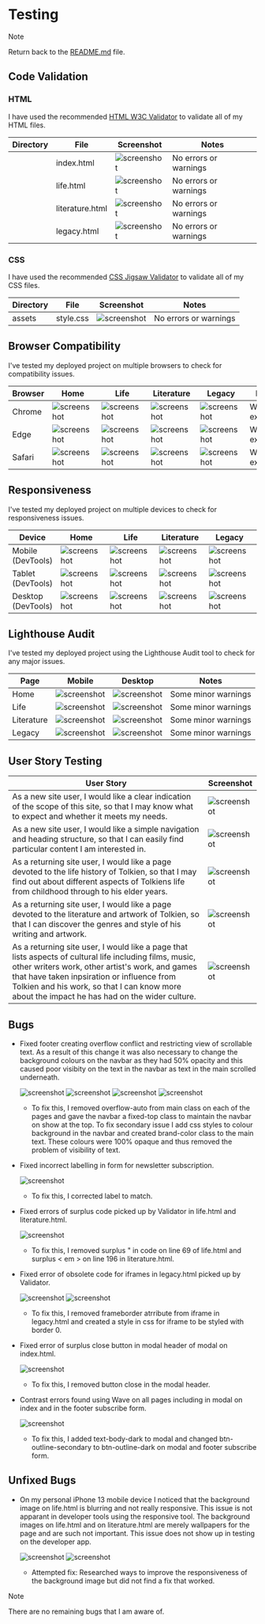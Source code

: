 # Testing

> [!NOTE]  
> Return back to the [README.md](README.md) file.

## Code Validation

### HTML

I have used the recommended [HTML W3C Validator](https://validator.w3.org) to validate all of my HTML files.

| Directory | File | Screenshot | Notes |
| --- | --- | --- | --- |
|  | index.html | ![screenshot](documentation/validation/screenshot-validator-index.html.png) | No errors or warnings |
|  | life.html | ![screenshot](documentation/validation/screenshot-validator-life.png) | No errors or warnings |
|  | literature.html | ![screenshot](documentation/validation/screenshot-validator-literature.png) | No errors or warnings |
|  | legacy.html | ![screenshot](documentation/validation/screenshot-validator-legacy.png) | No errors or warnings |

### CSS

I have used the recommended [CSS Jigsaw Validator](https://jigsaw.w3.org/css-validator) to validate all of my CSS files.

| Directory | File | Screenshot | Notes |
| --- | --- | --- | --- |
| assets | style.css | ![screenshot](documentation/validation/screenshot-validator-css.png) | No errors or warnings |

## Browser Compatibility

I've tested my deployed project on multiple browsers to check for compatibility issues.

| Browser | Home | Life | Literature | Legacy | Notes |
| --- | --- | --- | --- | --- | --- |
| Chrome | ![screenshot](documentation/browser-compatability/screenshot-chrome-home.png) | ![screenshot](documentation/browser-compatability/screenshot-chrome-life.png) | ![screenshot](documentation/browser-compatability/screenshot-chrome-literature.png) | ![screenshot](documentation/browser-compatability/screenshot-chrome-legacy.png) | Works as expected |
| Edge | ![screenshot](documentation/browser-compatability/screenshot-edge-home.png) | ![screenshot](documentation/browser-compatability/screenshot-edge-life.png) | ![screenshot](documentation/browser-compatability/screenshot-edge-literature.png) | ![screenshot](documentation/browser-compatability/screenshot-edge-legacy.png) | Works as expected |
| Safari | ![screenshot](documentation/browser-compatability/screenshot-safari-home.png) | ![screenshot](documentation/browser-compatability/screenshot-safari-life.png) | ![screenshot](documentation/browser-compatability/screenshot-safari-literature.png) | ![screenshot](documentation/browser-compatability/screenshot-safari-legacy.png) | Works as expected |

## Responsiveness

I've tested my deployed project on multiple devices to check for responsiveness issues.

| Device | Home | Life | Literature | Legacy | Notes  |
| --- | --- | --- | --- | --- | --- |
| Mobile (DevTools) | ![screenshot](documentation/responsiveness/responsive-home-mobile.png) | ![screenshot](documentation/responsiveness/responsive-life-mobile.png) | ![screenshot](documentation/responsiveness/responsive-literature-mobile.png) | ![screenshot](documentation/responsiveness/responsive-legacy-mobile.png) | Works as expected |
| Tablet (DevTools) | ![screenshot](documentation/responsiveness/responsive-home-tablet.png) | ![screenshot](documentation/responsiveness/responsive-life-tablet.png) | ![screenshot](documentation/responsiveness/responsive-literature-tablet.png) | ![screenshot](documentation/responsiveness/responsive-legacy-tablet.png) | Works as expected |
| Desktop (DevTools) | ![screenshot](documentation/responsiveness/responsive-home-desktop.png) | ![screenshot](documentation/responsiveness/responsive-life-desktop.png) | ![screenshot](documentation/responsiveness/responsive-literature-desktop.png) | ![screenshot](documentation/responsiveness/responsive-legacy-desktop.png) | Works as expected |

## Lighthouse Audit

I've tested my deployed project using the Lighthouse Audit tool to check for any major issues.

| Page | Mobile | Desktop | Notes |
| --- | --- | --- | --- |
| Home | ![screenshot](documentation/lighthouse-audit/lighthouse-mobile-home.png) | ![screenshot](documentation/lighthouse-audit/lighthouse-desktop-home.png) | Some minor warnings |
| Life | ![screenshot](documentation/lighthouse-audit/lighthouse-mobile-life.png) | ![screenshot](documentation/lighthouse-audit/lighthouse-desktop-life.png) | Some minor warnings |
| Literature | ![screenshot](documentation/lighthouse-audit/lighthouse-mobile-literature.png) | ![screenshot](documentation/lighthouse-audit/lighthouse-desktop-literature.png) | Some minor warnings |
| Legacy | ![screenshot](documentation/lighthouse-audit/lighthouse-mobile-legacy.png) | ![screenshot](documentation/lighthouse-audit/lighthouse-desktop-legacy.png) | Some minor warnings |

## User Story Testing

| User Story | Screenshot |
| --- | --- |
| As a new site user, I would like a clear indication of the scope of this site, so that I may know what to expect and whether it meets my needs. | ![screenshot](documentation/user-story-testing/user-story-scope.png) |
| As a new site user, I would like a simple navigation and heading structure, so that I can easily find particular content I am interested in. | ![screenshot](documentation/user-story-testing/user-story-navigation.png) |
| As a returning site user, I would like a page devoted to the life history of Tolkien, so that I may find out about different aspects of Tolkiens life from childhood through to his elder years. | ![screenshot](documentation/user-story-testing/user-story-life.png) |
| As a returning site user, I would like a page devoted to the literature and artwork of Tolkien, so that I can discover the genres and style of his writing and artwork. | ![screenshot](documentation/user-story-testing/user-story-literature.png) |
| As a returning site user, I would like a page that lists aspects of cultural life including films, music, other writers work, other artist's work, and games that have taken inpsiration or influence from Tolkien and his work, so that I can know more about the impact he has had on the wider culture. | ![screenshot](documentation/user-story-testing/user-story-legacy.png) |

## Bugs

- Fixed footer creating overflow conflict and restricting view of scrollable text. As a result of this change it was also necessary to change the background colours on the navbar as they had 50% opacity and this caused poor visibity on the text in the navbar as text in the main scrolled underneath.

    ![screenshot](documentation/bugs/bug01a.png)    ![screenshot](documentation/bugs/bug01b.png)
    ![screenshot](documentation/bugs/bug01c.png)    ![screenshot](documentation/bugs/bug01d.png)

    - To fix this, I removed overflow-auto from main class on each of the pages and gave the navbar a fixed-top class to maintain the navbar on show at the top. To fix secondary issue I add css styles to colour background in the navbar and created brand-color class to the main text. These colours were 100% opaque and thus removed the problem of visibility of text.

- Fixed incorrect labelling in form for newsletter subscription.

    ![screenshot](documentation/bugs/bug02.png)

    - To fix this, I corrected label to match.

- Fixed errors of surplus code picked up by Validator in life.html and literature.html.

    ![screenshot](documentation/bugs/bug03a.png)

    - To fix this, I removed surplus " in code on line 69 of life.html and surplus < em > on line 196 in literature.html.

- Fixed error of obsolete code for iframes in legacy.html picked up by Validator.

    ![screenshot](documentation/bugs/bug04a.png)    ![screenshot](documentation/bugs/bug04b.png)

    - To fix this, I removed frameborder atrribute from iframe in legacy.html and created a style in css for iframe to be styled with border 0.

- Fixed error of surplus close button in modal header of modal on index.html.

    ![screenshot](documentation/bugs/bug05.png)

    - To fix this, I removed button close in the modal header.

- Contrast errors found using Wave on all pages including in modal on index and in the footer subscribe form.

    ![screenshot](documentation/bugs/bug06.png)

    - To fix this, I added text-body-dark to modal and changed btn-outline-secondary to btn-outline-dark on modal and footer subscribe form.

## Unfixed Bugs

- On my personal iPhone 13 mobile device I noticed that the background image on life.html is blurring and not really responsive. This issue is not apparant in developer tools using the responsive tool. The background images on life.html and on literature.html are merely wallpapers for the page and are such not important. This issue does not show up in testing on the developer app.

    ![screenshot](documentation/bugs/unfixed-bug01-iphone14-chrome-developer-tools.png) ![screenshot](documentation/bugs/unfixed-bug01-iphone13-actual-phone.jpeg)

    - Attempted fix: Researched ways to improve the responsiveness of the background image but did not find a fix that worked.

> [!NOTE]  
> There are no remaining bugs that I am aware of.